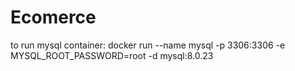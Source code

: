 # Ecomerce
to run mysql container: docker run --name mysql -p 3306:3306 -e MYSQL_ROOT_PASSWORD=root -d mysql:8.0.23
